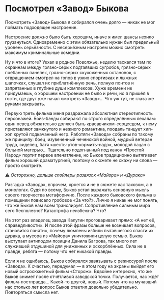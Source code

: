 
# Посмотрел «Завод» Быкова

Посмотреть «Завод» Быкова я собирался очень долго — никак не мог поймать подходящее настроение. 

Настроение должно было быть хорошим, иначе я имел шансы нехило грузануться. Одновременно с этим обязательно нужен был предельный уровень серьёзности. С несерьёзным настроем можно смотреть максимум криминальные комедии.

Ну и что в итоге? Уехал в родное Поволжье, неделю таскался там по окраинам между грязно-серых подтаявших сугробов, грязно-серых поёбанных панелек, грязно-серых скукоженных остановок, с отвращением смотрел на гопов в узких спортивках и лыжных шапочках, слушал их приблатнённую речь, полную понтов и запрятанных в глубине души комплексов. Хуже времени не придумаешь, о хорошем настроении не было и речи, но я пришёл в гости, где друг уже начал смотреть «Завод»... Что уж тут, не глаза же руками закрывать.

Первую треть фильма меня раздражала абсолютная стереотипность персонажей. Бойз-бэнды собирают по строго определённым лекалам: один певец обязательно должен быть красавчиком-серцеедом, к нему приставляют замкнутого и нежного романтика, поодаль танцует хип-хоп крутой подкачанный негр. Работяги «Завода» собраны по такому же принципу: боец, изувеченный чеченской войной, мудрый ветеран труда, сиделец, батя «шесть-ртов-кормить-надо», молодой пацан с больной матерью... Тщательно подогнанный под канон «Простой Народ» портит первое впечатление, но Быков традиционно вытягивает фильм хорошей драматургией, поэтому о сюжете не скажу ни слова — просто смотрите.

⚠️ _Осторожно, дальше спойлеры развязок «Майора» и «Дурака»_

Разгадка «Завода», впрочем, кроется и не в сюжете как таковом, а в монологах. Судя по всему, Быков устал выражать основную мысль своего творчества метафорично. После каждого быковского фильма в помещении повисало гробовое «За что?». Лично я никак не мог понять, что же Быков нам всем транслирует. Сопротивление сильным мира сего бесполезно? Катастрофа неизбежна? Что?

На этот раз владелец завода Калугин проговаривает прямо: «А нет её, справедливости». И после этой фразы больше не возникает вопросов, становится понятно, почему люмпены избили пытавшегося спасти их дурака, а мусора из «Майора» уничтожили целую семью. Быков выступает антиподом позиции Данила Багрова, так много лет служившей отдушиной для униженных и оскорблённых. Сила не в правде, ребята — потому что нет никакой правды.

Если я не ошибаюсь, Быков собирался завязывать с режиссурой после «Завода». К счастью, передумал — в этом году на экраны выйдет его новый остросюжетный фильм «Сторож». Вдвойне интересно, что же Быков снимет после отчётливой заводской точки. Получается, нас ждёт фильм-постправда… Какой-то другой, новый. Потому что на мучавший нас столько лет вопрос Быков ответил довольно убедительно. Повторяться смысла нет.
